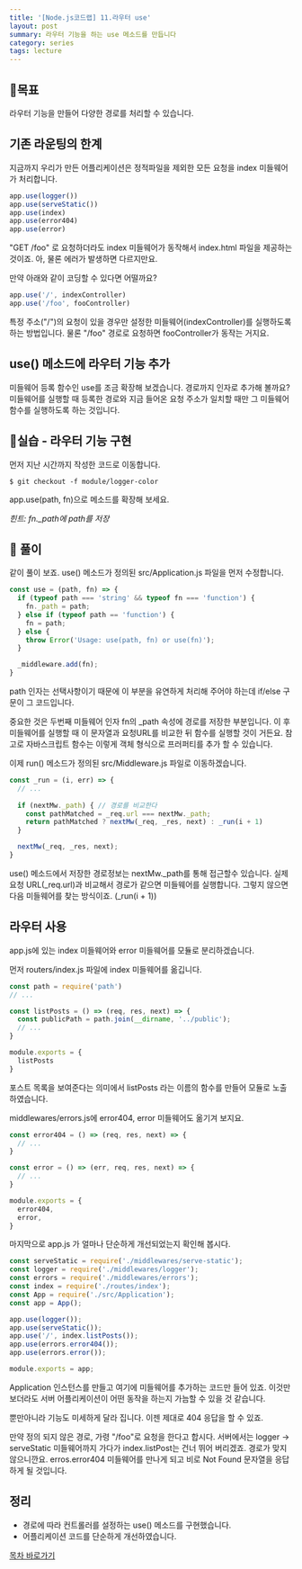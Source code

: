 ```yaml
---
title: '[Node.js코드랩] 11.라우터 use'
layout: post
summary: 라우터 기능을 하는 use 메소드를 만듭니다
category: series
tags: lecture
---
```


## 🌳목표 

라우터 기능을 만들어 다양한 경로를 처리할 수 있습니다.

## 기존 라운팅의 한계 

지금까지 우리가 만든 어플리케이션은 정적파일을 제외한 모든 요청을 index 미들웨어가 처리합니다.

```js
app.use(logger())
app.use(serveStatic())
app.use(index)
app.use(error404)
app.use(error)
```

"GET /foo" 로 요청하더라도 index 미들웨어가 동작해서 index.html 파일을 제공하는 것이죠. 아, 물론 에러가 발생하면 다르지만요. 

만약 아래와 같이 코딩할 수 있다면 어떨까요?
 
```js
app.use('/', indexController)
app.use('/foo', fooController)
```

특정 주소("/")의 요청이 있을 경우만 설정한 미들웨어(indexController)를 실행하도록 하는 방법입니다. 물론 "/foo" 경로로 요청하면 fooController가 동작는 거지요. 

## use() 메소드에 라우터 기능 추가 

미들웨어 등록 함수인 use를 조금 확장해 보겠습니다. 
경로까지 인자로 추가해 볼까요?
미들웨어를 실행할 때 등록한 경로와 지금 들어온 요청 주소가 일치할 때만 그 미들웨어 함수를 실행하도록 하는 것입니다.

## 🐤실습 - 라우터 기능 구현

먼저 지난 시간까지 작성한 코드로 이동합니다.

```
$ git checkout -f module/logger-color
```

app.use(path, fn)으로 메소드를 확장해 보세요.

*힌트: fn._path에 path를 저장*

## 🐤 풀이

같이 풀이 보죠. use() 메소드가 정의된 src/Application.js 파일을 먼저 수정합니다.

```js
const use = (path, fn) => {
  if (typeof path === 'string' && typeof fn === 'function') {
    fn._path = path;
  } else if (typeof path == 'function') {
    fn = path;
  } else {
    throw Error('Usage: use(path, fn) or use(fn)');
  }

  _middleware.add(fn);
}
```

path 인자는 선택사항이기 때문에 이 부분을 유연하게 처리해 주어야 하는데 if/else 구문이 그 코드입니다.

중요한 것은 두번째 미들웨어 인자 fn의 _path 속성에 경로를 저장한 부분입니다. 
이 후 미들웨어를 실행할 때 이 문자열과 요청URL를 비교한 뒤 함수를 실행할 것이 거든요.
참고로 자바스크립트 함수는 이렇게 객체 형식으로 프러퍼티를 추가 할 수 있습니다.

이제 run() 메소드가 정의된 src/Middleware.js 파일로 이동하겠습니다.

```js
const _run = (i, err) => {
  // ...
  
  if (nextMw._path) { // 경로를 비교한다 
    const pathMatched = _req.url === nextMw._path;
    return pathMatched ? nextMw(_req, _res, next) : _run(i + 1)
  }

  nextMw(_req, _res, next);
}
```

use() 메소드에서 저장한 경로정보는 nextMw._path를 통해 접근할수 있습니다. 
실제 요청 URL(_req.url)과 비교해서 경로가 같으면 미들웨어를 실행합니다.
그렇지 않으면 다음 미들웨어를 찾는 방식이죠. (_run(i + 1))

## 라우터 사용 

app.js에 있는 index 미들웨어와 error 미들웨어를 모듈로 분리하겠습니다.

먼저 routers/index.js 파일에 index 미들웨어를 옮깁니다. 

```js
const path = require('path')
// ...

const listPosts = () => (req, res, next) => {
  const publicPath = path.join(__dirname, '../public');
  // ...
}

module.exports = {
  listPosts
}
```

포스트 목록을 보여준다는 의미에서 listPosts 라는 이름의 함수를 만들어 모듈로 노출하였습니다.

middlewares/errors.js에 error404, error 미들웨어도 옮기겨 보지요.

```js
const error404 = () => (req, res, next) => {
  // ...
}

const error = () => (err, req, res, next) => {
  // ...
}

module.exports = {
  error404,
  error,
}
```

마지막으로 app.js 가 얼마나 단순하게 개선되었는지 확인해 봅시다. 

```js
const serveStatic = require('./middlewares/serve-static');
const logger = require('./middlewares/logger');
const errors = require('./middlewares/errors');
const index = require('./routes/index');
const App = require('./src/Application');
const app = App();

app.use(logger());
app.use(serveStatic());
app.use('/', index.listPosts());
app.use(errors.error404());
app.use(errors.error());

module.exports = app;
```

Application 인스턴스를 만들고 여기에 미들웨어를 추가하는 코드만 들어 있죠. 
이것만 보더라도 서버 어플리케이션이 어떤 동작을 하는지 가늠할 수 있을 것 같습니다.

뿐만아니라 기능도 미세하게 달라 집니다. 이젠 제대로 404 응답을 할 수 있죠. 

만약 정의 되지 않은 경로,  가령 "/foo"로 요청을 한다고 합시다.
서버에서는 logger -> serveStatic 미들웨어까지 가다가 index.listPost는 건너 뛰어 버리겠죠. 경로가 맞지 않으니깐요. erros.error404 미들웨어를 만나게 되고 비로 Not Found 문자열을 응답하게 될 것입니다.

## 정리 

* 경로에 따라 컨트롤러를 설정하는 use() 메소드를 구현했습니다.
* 어플리케이션 코드를 단순하게 개선하였습니다.


[목차 바로가기](/series/2018/12/01/node-web-0_index.html)